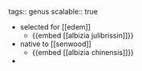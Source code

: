 tags:: genus
scalable:: true

- selected for [[edem]]
	- {{embed [[albizia julibrissin]]}}
- native to [[senwood]]
	- {{embed [[albizia chinensis]]}}
-
